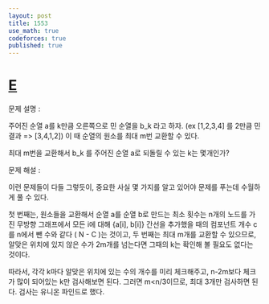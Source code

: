 ```yaml
---
layout: post
title: 1553
use_math: true
codeforces: true
published: true
---
```

# [E](https://codeforces.com/contest/1553/problem/E)

문제 설명 : 

주어진 순열 a를 k만큼 오른쪽으로 민 순열을 b_k 라고 하자. (ex [1,2,3,4] 를 2만큼 민 결과 => [3,4,1,2]) 이 때 순열의 원소를 최대 m번 교환할 수 있다. 

최대 m번을 교환해서 b_k 를 주어진 순열 a로 되돌릴 수 있는 k는 몇개인가?

문제 해설 : 

이런 문제들이 다들 그렇듯이, 중요한 사실 몇 가지를 알고 있어야 문제를 푸는데 수월하게 풀 수 있다. 

첫 번째는, 원소들을 교환해서 순열 a를 순열 b로 만드는 최소 횟수는 n개의 노드를 가진 무방향 그래프에서 모든 i에 대해 {a[i], b[i]} 간선을 추가했을 때의 컴포넌트 개수 c를 n에서 뺀 수와 같다 ( N - C )는 것이고, 두 번째는 최대 m개를 교환할 수 있으므로, 알맞은 위치에 있지 않은 수가 2m개를 넘는다면 그때의 k는 확인해 볼 필요도 없다는 것이다. 

따라서, 각각 k마다 알맞은 위치에 있는 수의 개수를 미리 체크해주고, n-2m보다 체크가 많이 되어있는 k만 검사해보면 된다. 그러면 m<n/3이므로, 최대 3개만 검사하면 된다. 검사는 유니온 파인드로 했다.
